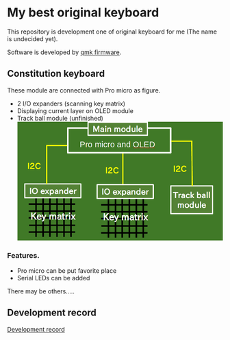# My best original keyboard
This repository is development one of original keyboard
for me (The name is undecided yet).

Software is developed by [qmk firmware](https://github.com/qmk/qmk_firmware).

## Constitution keyboard
These module are connected with Pro micro as figure.
- 2 I/O expanders (scanning key matrix)
- Displaying current layer on OLED module
- Track ball module (unfinished)
![Constitution](./photo/constitution.png)

### Features.
- Pro micro can be put favorite place
- Serial LEDs can be added

There may be others.....

## Development record
[Development record](https://github.com/Hiroki-Goto/ori_keyboard/issues)
